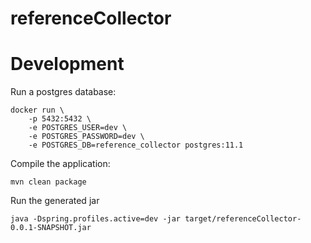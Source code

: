 # referenceCollector


# Development

Run a postgres database:
```shell
docker run \
    -p 5432:5432 \
    -e POSTGRES_USER=dev \
    -e POSTGRES_PASSWORD=dev \
    -e POSTGRES_DB=reference_collector postgres:11.1

```
Compile the application:
```shell
mvn clean package
```


Run the generated jar
```shell
java -Dspring.profiles.active=dev -jar target/referenceCollector-0.0.1-SNAPSHOT.jar
```
